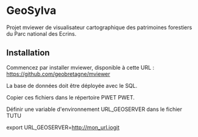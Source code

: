 # GeoSylva

Projet mviewer de visualisateur cartographique des patrimoines forestiers du Parc national des Ecrins. 

## Installation

Commencez par installer mviewer, disponible à cette URL : https://github.com/geobretagne/mviewer

La base de données doit être déployée avec le SQL. 


Copier ces fichiers dans le répertoire PWET PWET.

Définir une variable d'environnement URL_GEOSERVER dans le fichier TUTU

export URL_GEOSERVER=http://mon_url.iogit 